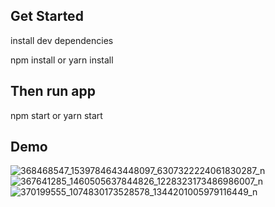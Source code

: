 ## Get Started

install dev dependencies

npm install or yarn install

## Then run app
npm start or yarn start

##  Demo
![368468547_1539784643448097_6307322224061830287_n](https://github.com/giangtt03/Fruit-Shop-UI-React-Native/assets/124057363/961d4ea5-f1a4-4a04-bca4-e1ee1e94e78a)![367641285_1460505637844826_1228323173486986007_n](https://github.com/giangtt03/Fruit-Shop-UI-React-Native/assets/124057363/8f8559ed-ef85-4187-ab22-6f35bd8b3f79)![370199555_1074830173528578_1344201005979116449_n](https://github.com/giangtt03/Fruit-Shop-UI-React-Native/assets/124057363/692afd12-06b1-4695-9679-23ffcd575303)
